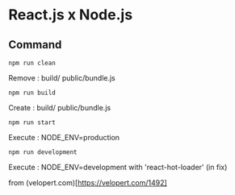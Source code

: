 React.js x Node.js
========

Command
---

~~~
npm run clean
~~~
Remove : build/ public/bundle.js

~~~
npm run build
~~~
Create : build/ public/bundle.js

~~~
npm run start
~~~
Execute : NODE_ENV=production

~~~
npm run development
~~~
Execute : NODE_ENV=development with 'react-hot-loader' (in fix)

from (velopert.com)[https://velopert.com/1492]